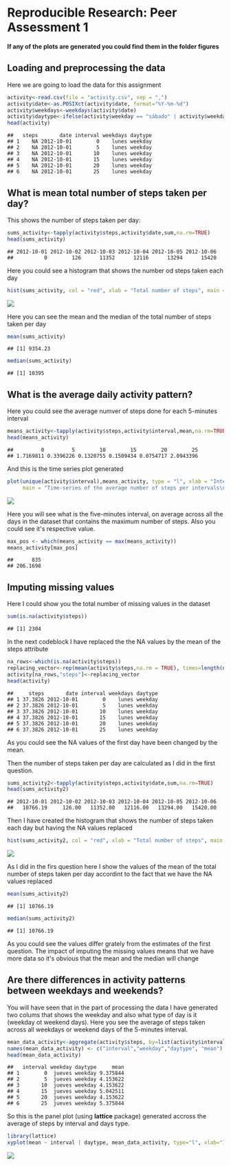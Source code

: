 # Reproducible Research: Peer Assessment 1
**If any of the plots are generated you could find them in the folder figures**

## Loading and preprocessing the data

Here we are going to load the data for this assignment


```r
activity<-read.csv(file = "activity.csv", sep = ",")
activity$date<-as.POSIXct(activity$date, format="%Y-%m-%d")
activity$weekdays<-weekdays(activity$date)
activity$daytype<-ifelse(activity$weekday == "sábado" | activity$weekday == "domingo", "weekend", "weekday")
head(activity)
```

```
##   steps       date interval weekdays daytype
## 1    NA 2012-10-01        0    lunes weekday
## 2    NA 2012-10-01        5    lunes weekday
## 3    NA 2012-10-01       10    lunes weekday
## 4    NA 2012-10-01       15    lunes weekday
## 5    NA 2012-10-01       20    lunes weekday
## 6    NA 2012-10-01       25    lunes weekday
```

## What is mean total number of steps taken per day?

This shows the number of steps taken per day:


```r
sums_activity<-tapply(activity$steps,activity$date,sum,na.rm=TRUE)
head(sums_activity)
```

```
## 2012-10-01 2012-10-02 2012-10-03 2012-10-04 2012-10-05 2012-10-06 
##          0        126      11352      12116      13294      15420
```

Here you could see a histogram that shows the number od steps taken each day


```r
hist(sums_activity, col = "red", xlab = "Total number of steps", main = "Histogram of the total number of steps taken each day\n(NA removed)")
```

![](PA1_template_files/figure-html/unnamed-chunk-3-1.png)<!-- -->

Here you can see the mean and the median of the total number of steps taken per day


```r
mean(sums_activity)
```

```
## [1] 9354.23
```

```r
median(sums_activity)
```

```
## [1] 10395
```

## What is the average daily activity pattern?

Here you could see the average numver of steps done for each 5-minutes interval


```r
means_activity<-tapply(activity$steps,activity$interval,mean,na.rm=TRUE)
head(means_activity)
```

```
##         0         5        10        15        20        25 
## 1.7169811 0.3396226 0.1320755 0.1509434 0.0754717 2.0943396
```

And this is the time series plot generated


```r
plot(unique(activity$interval),means_activity, type = "l", xlab = "Interval", ylab = "Averege number of steps",
     main = "Time-series of the average number of steps per intervals\n(NA removed)")
```

![](PA1_template_files/figure-html/unnamed-chunk-6-1.png)<!-- -->

Here you will see what is the five-minutes interval, on average across all the days in the dataset that contains the maximum number of steps. Also you could see it's respective value.


```r
max_pos <- which(means_activity == max(means_activity))
means_activity[max_pos]
```

```
##      835 
## 206.1698
```

## Imputing missing values

Here I could show you the total number of missing values in the dataset


```r
sum(is.na(activity$steps))
```

```
## [1] 2304
```

In the next codeblock I have replaced the the NA values by the mean of the steps attribute


```r
na_rows<-which(is.na(activity$steps))
replacing_vector<-rep(mean(activity$steps,na.rm = TRUE), times=length(na_rows))
activity[na_rows,"steps"]<-replacing_vector
head(activity)
```

```
##     steps       date interval weekdays daytype
## 1 37.3826 2012-10-01        0    lunes weekday
## 2 37.3826 2012-10-01        5    lunes weekday
## 3 37.3826 2012-10-01       10    lunes weekday
## 4 37.3826 2012-10-01       15    lunes weekday
## 5 37.3826 2012-10-01       20    lunes weekday
## 6 37.3826 2012-10-01       25    lunes weekday
```

As you could see the NA values of the first day have been changed by the mean.

Then the number of steps taken per day are calculated as I did in the first question.


```r
sums_activity2<-tapply(activity$steps,activity$date,sum,na.rm=TRUE)
head(sums_activity2)
```

```
## 2012-10-01 2012-10-02 2012-10-03 2012-10-04 2012-10-05 2012-10-06 
##   10766.19     126.00   11352.00   12116.00   13294.00   15420.00
```

Then I have created the histogram that shows the number of steps taken each day but having the NA values replaced


```r
hist(sums_activity2, col = "red", xlab = "Total number of steps", main = "Histogram of the total number of steps taken each day\n(NA replaced by mean value)")
```

![](PA1_template_files/figure-html/unnamed-chunk-11-1.png)<!-- -->

As I did in the firs question here I show the values of the mean of the total number of steps taken per day accordint to the fact that we have the NA values replaced


```r
mean(sums_activity2)
```

```
## [1] 10766.19
```

```r
median(sums_activity2)
```

```
## [1] 10766.19
```

As you could see the values differ grately from the estimates of the first question. The impact of imputing the missing values means that we have more data so it's obvious that the mean and the median will change


## Are there differences in activity patterns between weekdays and weekends?

You will have seen that in the part of processing the data I have generated two colums that shows the weekday and also what type of day is it (weekday ot weekend days). Here you see the average of steps taken across all weekdays or weekend days of the 5-minutes interval.


```r
mean_data_activity<-aggregate(activity$steps, by=list(activity$interval, activity$weekday, activity$daytype), mean)
names(mean_data_activity) <- c("interval","weekday","daytype", "mean")
head(mean_data_activity)
```

```
##   interval weekday daytype     mean
## 1        0  jueves weekday 9.375844
## 2        5  jueves weekday 4.153622
## 3       10  jueves weekday 4.153622
## 4       15  jueves weekday 5.042511
## 5       20  jueves weekday 4.153622
## 6       25  jueves weekday 5.375844
```

So this is the panel plot (using **lattice** package) generated accross the average of steps  by interval and days type.


```r
library(lattice)
xyplot(mean ~ interval | daytype, mean_data_activity, type="l", xlab="Interval",  ylab="Number of steps", layout=c(1,2))
```

![](PA1_template_files/figure-html/unnamed-chunk-14-1.png)<!-- -->
